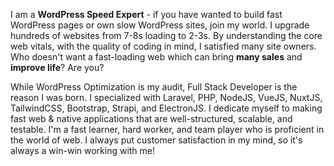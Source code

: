 I am a **WordPress Speed Expert** - if you have wanted to build fast WordPress pages or own slow WordPress sites, join my world. I upgrade hundreds of websites from 7-8s loading to 2-3s. By understanding the core web vitals, with the quality of coding in mind, I satisfied many site owners. Who doesn't want a fast-loading web which can bring **many sales** and **improve life**? Are you?

While WordPress Optimization is my audit, Full Stack Developer is the reason I was born. I specialized with Laravel, PHP, NodeJS, VueJS, NuxtJS, TailwindCSS, Bootstrap, Strapi, and ElectronJS. I dedicate myself to making fast web & native applications that are well-structured, scalable, and testable. I'm a fast learner, hard worker, and team player who is proficient in the world of web. I always put customer satisfaction in my mind, so it's always a win-win working with me!